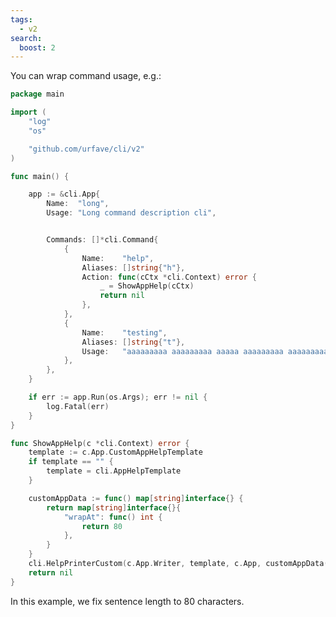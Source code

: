 ```yaml
---
tags:
  - v2
search:
  boost: 2
---
```


You can wrap command usage, e.g.:

<!-- {
  "args": ["help"],
  "output": "NAME:\\n   long - Long command description cli\\n\\nUSAGE:\\n   long  command [command options] [arguments...]\\n\\nCOMMANDS:\\n   help, h     \\n   testing, t  aaaaaaaaa aaaaaaaaa aaaaa aaaaaaaaa aaaaaaaaaaaaaaa aaaaa\\n               aaaaaaaaaaaa aaa aa aaaaaa aa aaaa\\n\""
} -->
```go
package main

import (
	"log"
	"os"

	"github.com/urfave/cli/v2"
)

func main() {

	app := &cli.App{
		Name:  "long",
		Usage: "Long command description cli",


		Commands: []*cli.Command{
			{
				Name:    "help",
				Aliases: []string{"h"},
				Action: func(cCtx *cli.Context) error {
					_ = ShowAppHelp(cCtx)
					return nil
				},
			},
			{
				Name:    "testing",
				Aliases: []string{"t"},
				Usage:   "aaaaaaaaa aaaaaaaaa aaaaa aaaaaaaaa aaaaaaaaaaaaaaa aaaaa aaaaaaaaaaaa aaa aa aaaaaa aa aaaa",
			},
		},
	}

	if err := app.Run(os.Args); err != nil {
		log.Fatal(err)
	}
}

func ShowAppHelp(c *cli.Context) error {
	template := c.App.CustomAppHelpTemplate
	if template == "" {
		template = cli.AppHelpTemplate
	}

	customAppData := func() map[string]interface{} {
		return map[string]interface{}{
			"wrapAt": func() int {
				return 80
			},
		}
	}
	cli.HelpPrinterCustom(c.App.Writer, template, c.App, customAppData())
	return nil
}
```

In this example, we fix sentence length to 80 characters.

